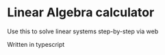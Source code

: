 # Linear Algebra calculator

Use this to solve linear systems step-by-step via web

Written in typescript